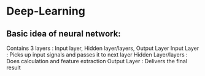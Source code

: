 # Deep-Learning
## Basic idea of neural network:

Contains 3 layers : Input layer, Hidden layer/layers, Output Layer
Input Layer : Picks up input signals and passes it to next layer
Hidden Layer/layers : Does calculation and feature extraction
Output Layer : Delivers the final result

